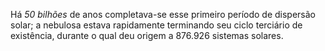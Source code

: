 ﻿Há *50 bilhões* de anos completava-se esse primeiro período de dispersão solar; a nebulosa estava rapidamente terminando seu ciclo terciário de existência, durante o qual deu origem a 876.926 sistemas solares.